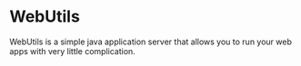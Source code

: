 # WebUtils

WebUtils is a simple java application server that allows you to run your web apps with very little complication.
